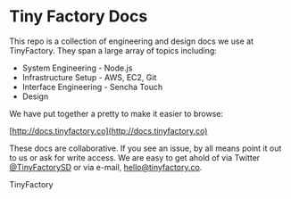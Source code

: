 # Tiny Factory Docs

This repo is a collection of engineering and design docs we use at TinyFactory.  They span a large array of topics including: 

- System Engineering - Node.js
- Infrastructure Setup - AWS, EC2, Git
- Interface Engineering - Sencha Touch
- Design

We have put together a pretty to make it easier to browse:

[http://docs.tinyfactory.co](http://docs.tinyfactory.co)

These docs are collaborative.  If you see an issue, by all means point it out to us or ask for write access.  We are easy to get ahold of via Twitter [@TinyFactorySD](http://www.twitter.com/TinyFactorySD) or via e-mail, [hello@tinyfactory.co](mailto:hello@tinyfactory.co). 

TinyFactory